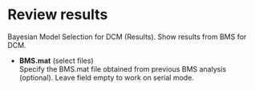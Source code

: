 # Review results  
Bayesian Model Selection for DCM (Results). Show results from BMS for DCM.

* **BMS.mat** (select files)  
Specify the BMS.mat file obtained from previous BMS analysis (optional). Leave field empty to work on serial mode.
